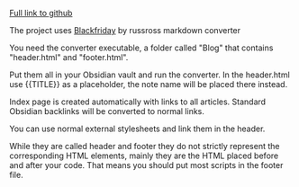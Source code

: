 
[Full link to github](https://github.com/DrVeseli/sophistry)

The project uses [Blackfriday](https://github.com/russross/blackfriday) by russross markdown converter

You need the converter executable, a folder called "Blog" that contains "header.html" and "footer.html".

Put them all in your Obsidian vault and run the converter.
In the header.html use {{TITLE}} as a placeholder, the note name will be placed there instead.

Index page is created automatically with links to all articles. Standard Obsidian backlinks will be converted to normal links.

You can use normal external stylesheets and link them in the header.

While they are called header and footer they do not strictly represent the corresponding HTML elements, mainly they are the HTML placed before and after your code. That means you should put most scripts in the footer file.